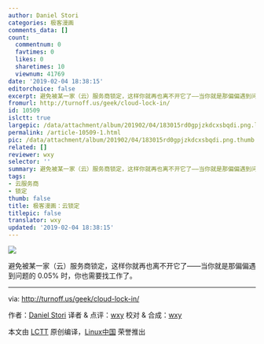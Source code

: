 ```yaml
---
author: Daniel Stori
categories: 极客漫画
comments_data: []
count:
  commentnum: 0
  favtimes: 0
  likes: 0
  sharetimes: 10
  viewnum: 41769
date: '2019-02-04 18:38:15'
editorchoice: false
excerpt: 避免被某一家（云）服务商锁定，这样你就再也离不开它了——当你就是那偏偏遇到问题的 0.05% 时，你也需要找工作了。
fromurl: http://turnoff.us/geek/cloud-lock-in/
id: 10509
islctt: true
largepic: /data/attachment/album/201902/04/183015rd0gpjzkdcxsbqdi.png.large.jpg
permalink: /article-10509-1.html
pic: /data/attachment/album/201902/04/183015rd0gpjzkdcxsbqdi.png.thumb.jpg
related: []
reviewer: wxy
selector: ''
summary: 避免被某一家（云）服务商锁定，这样你就再也离不开它了——当你就是那偏偏遇到问题的 0.05% 时，你也需要找工作了。
tags:
- 云服务商
- 锁定
thumb: false
title: 极客漫画：云锁定
titlepic: false
translator: wxy
updated: '2019-02-04 18:38:15'
---
```


![](/data/attachment/album/201902/04/183015rd0gpjzkdcxsbqdi.png)


避免被某一家（云）服务商锁定，这样你就再也离不开它了——当你就是那偏偏遇到问题的 0.05% 时，你也需要找工作了。




---


via: <http://turnoff.us/geek/cloud-lock-in/>


作者：[Daniel Stori](http://turnoff.us/about/) 译者 & 点评：[wxy](https://github.com/wxy) 校对 & 合成：[wxy](https://github.com/wxy)


本文由 [LCTT](https://github.com/LCTT/TranslateProject) 原创编译，[Linux中国](https://linux.cn/) 荣誉推出